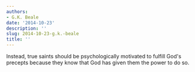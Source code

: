 ```yaml
---
authors:
- G.K. Beale
date: '2014-10-23'
description: ''
slug: 2014-10-23-g.k.-beale
title: ''
---
```

Instead, true saints should be psychologically motivated to fulfill God's precepts because they know that God has given them the power to do so.



